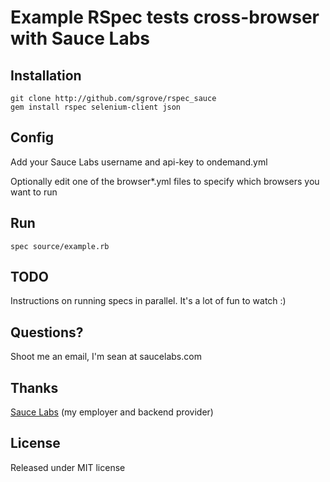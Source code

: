 Example RSpec tests cross-browser with Sauce Labs
============================================================
Installation
------------

    git clone http://github.com/sgrove/rspec_sauce
    gem install rspec selenium-client json
        
Config
------
Add your Sauce Labs username and api-key to ondemand.yml

Optionally edit one of the browser*.yml files to specify which browsers you want to run

Run
---

    spec source/example.rb

TODO
----
Instructions on running specs in parallel. It's a lot of fun to watch :)

Questions?
----------
Shoot me an email, I'm sean at saucelabs.com

Thanks
------
[Sauce Labs][1] (my employer and backend provider) 

License
-------
Released under MIT license

  [1]: http://saucelabs.com/
        

